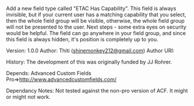 Add a new field type called "ETAC Has Capability".  This field is always invisible, but if your current user has a matching capability that you select, then the whole field group will be visible, otherwise, the whole field group will not be presented to the user.  Next steps - some extra eyes on security would be helpful.
The field can go anywhere in your field group, and since this field is always hidden, it's position is completely up to you.

Version: 1.0.0
Author: Thiti (shinemonkey212@gmail.com)
Author URI:

History: The development of this was originally funded by JJ Rohrer.

Depends:  Advanced Custom Fields Pro=>http://www.advancedcustomfields.com/

Dependancy Notes: Not tested against the non-pro version of ACF.  It might or might not work.